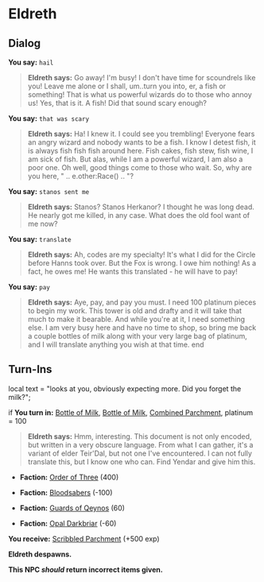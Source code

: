 # Eldreth


## Dialog

**You say:** `hail`



>**Eldreth says:** Go away! I'm busy! I don't have time for scoundrels like you! Leave me alone or I shall, um..turn you into, er, a fish or something! That is what us powerful wizards do to those who annoy us! Yes, that is it. A fish! Did that sound scary enough?

**You say:** `that was scary`



>**Eldreth says:** Ha! I knew it. I could see you trembling! Everyone fears an angry wizard and nobody wants to be a fish. I know I detest fish, it is always fish fish fish around here. Fish cakes, fish stew, fish wine, I am sick of fish. But alas, while I am a powerful wizard, I am also a poor one. Oh well, good things come to those who wait. So, why are you here, " .. e.other:Race() .. "?

**You say:** `stanos sent me`



>**Eldreth says:** Stanos? Stanos Herkanor? I thought he was long dead. He nearly got me killed, in any case. What does the old fool want of me now?

**You say:** `translate`



>**Eldreth says:** Ah, codes are my specialty! It's what I did for the Circle before Hanns took over. But the Fox is wrong. I owe him nothing! As a fact, he owes me! He wants this translated - he will have to pay!

**You say:** `pay`



>**Eldreth says:** Aye, pay, and pay you must. I need 100 platinum pieces to begin my work. This tower is old and drafty and it will take that much to make it bearable. And while you're at it, I need something else. I am very busy here and have no time to shop, so bring me back a couple bottles of milk along with your very large bag of platinum, and I will translate anything you wish at that time.
end

## Turn-Ins



local text = "looks at you, obviously expecting more. Did you forget the milk?";





if **You turn in:** [Bottle of Milk](/item/13087), [Bottle of Milk](/item/13087), [Combined Parchment](/item/28012), platinum = 100



>**Eldreth says:** Hmm, interesting. This document is not only encoded, but written in a very obscure language. From what I can gather, it's a variant of elder Teir'Dal, but not one I've encountered. I can not fully translate this, but I know one who can. Find Yendar and give him this.



* __Faction:__ [Order of Three](/faction/342) (400)



* __Faction:__ [Bloodsabers](/faction/221) (-100)



* __Faction:__ [Guards of Qeynos](/faction/262) (60)



* __Faction:__ [Opal Darkbriar](/faction/296) (-60)



 **You receive:**  [Scribbled Parchment](/item/28053) (+500 exp)



**Eldreth despawns.**


**This NPC *should* return incorrect items given.**






